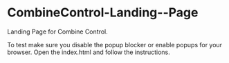 # CombineControl-Landing--Page
Landing Page for Combine Control.


To test make sure you disable the popup blocker or enable popups for your browser.
Open the index.html and follow the instructions.

